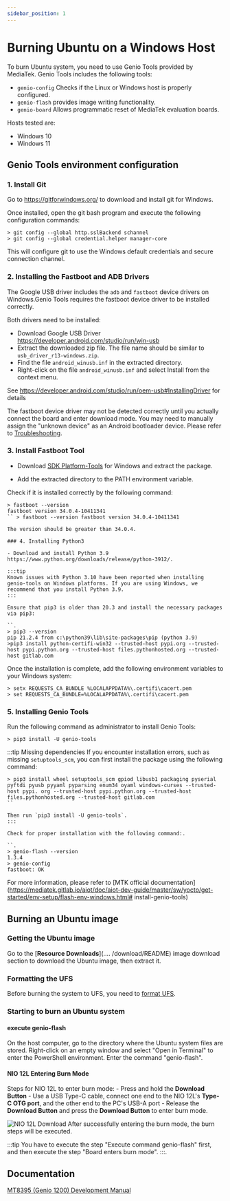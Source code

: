 ```yaml
---
sidebar_position: 1
---
```


# Burning Ubuntu on a Windows Host

To burn Ubuntu system, you need to use Genio Tools provided by MediaTek. Genio Tools includes the following tools:

- `genio-config` Checks if the Linux or Windows host is properly configured.
- `genio-flash` provides image writing functionality.
- `genio-board` Allows programmatic reset of MediaTek evaluation boards.

Hosts tested are:

- Windows 10
- Windows 11

## Genio Tools environment configuration

### 1. Install Git

Go to https://gitforwindows.org/ to download and install git for Windows.

Once installed, open the git bash program and execute the following configuration commands:

```
> git config --global http.sslBackend schannel
> git config --global credential.helper manager-core
```

This will configure git to use the Windows default credentials and secure connection channel.

### 2. Installing the Fastboot and ADB Drivers

The Google USB driver includes the `adb` and `fastboot` device drivers on Windows.Genio Tools requires the fastboot device driver to be installed correctly.

Both drivers need to be installed:

- Download Google USB Driver https://developer.android.com/studio/run/win-usb
- Extract the downloaded zip file. The file name should be similar to `usb_driver_r13-windows.zip`.
- Find the file `android_winusb.inf` in the extracted directory.
- Right-click on the file `android_winusb.inf` and select Install from the context menu.

See https://developer.android.com/studio/run/oem-usb#InstallingDriver for details

The fastboot device driver may not be detected correctly until you actually connect the board and enter download mode. You may need to manually assign the "unknown device" as an Android bootloader device. Please refer to [Troubleshooting](https://mediatek.gitlab.io/aiot/doc/aiot-dev-guide/master/sw/yocto/get-started/flash/flash-troubleshoot-windows.html#).

### 3. Install Fastboot Tool

- Download [SDK Platform-Tools](https://developer.android.com/studio/releases/platform-tools) for Windows and extract the package.

- Add the extracted directory to the PATH environment variable.

Check if it is installed correctly by the following command:

```
> fastboot --version
fastboot version 34.0.4-10411341
`` > fastboot --version fastboot version 34.0.4-10411341

The version should be greater than 34.0.4.

### 4. Installing Python3

- Download and install Python 3.9 https://www.python.org/downloads/release/python-3912/.

:::tip
Known issues with Python 3.10 have been reported when installing genio-tools on Windows platforms. If you are using Windows, we recommend that you install Python 3.9.
:::

Ensure that pip3 is older than 20.3 and install the necessary packages via pip3:

``.
> pip3 --version
pip 21.2.4 from c:\python39\lib\site-packages\pip (python 3.9)
>pip3 install python-certifi-win32 --trusted-host pypi.org --trusted-host pypi.python.org --trusted-host files.pythonhosted.org --trusted- host gitlab.com
```

Once the installation is complete, add the following environment variables to your Windows system:

```
> setx REQUESTS_CA_BUNDLE %LOCALAPPDATA%\.certifi\cacert.pem
> set REQUESTS_CA_BUNDLE=%LOCALAPPDATA%\.certifi\cacert.pem
```

### 5. Installing Genio Tools

Run the following command as administrator to install Genio Tools:

```
> pip3 install -U genio-tools
```

:::tip
Missing dependencies
If you encounter installation errors, such as missing `setuptools_scm`, you can first install the package using the following command:

```
> pip3 install wheel setuptools_scm gpiod libusb1 packaging pyserial pyftdi pyusb pyyaml pyparsing enum34 oyaml windows-curses --trusted-host pypi. org --trusted-host pypi.python.org --trusted-host files.pythonhosted.org --trusted-host gitlab.com
``

Then run `pip3 install -U genio-tools`.
:::

Check for proper installation with the following command:.

``.
> genio-flash --version
1.3.4
> genio-config
fastboot: OK
```

For more information, please refer to [MTK official documentation](https://mediatek.gitlab.io/aiot/doc/aiot-dev-guide/master/sw/yocto/get-started/env-setup/flash-env-windows.html# install-genio-tools)

## Burning an Ubuntu image

### Getting the Ubuntu image

Go to the [**Resource Downloads**](.... /download/README) image download section to download the Ubuntu image, then extract it.

### Formatting the UFS

Before burning the system to UFS, you need to [format UFS](/nio/nio12l/installation/format-ufs).

### Starting to burn an Ubuntu system

#### execute genio-flash

On the host computer, go to the directory where the Ubuntu system files are stored. Right-click on an empty window and select "Open in Terminal" to enter the PowerShell environment.
Enter the command "genio-flash".

#### NIO 12L Entering Burn Mode

Steps for NIO 12L to enter burn mode: - Press and hold the **Download Button** - Use a USB Type-C cable, connect one end to the NIO 12L's **Type-C OTG port**, and the other end to the PC's USB-A port - Release the **Download Button** and press the **Download Button** to enter burn mode.

![NIO 12L Download](/img/nio/nio12l/n12l_download.webp)
After successfully entering the burn mode, the burn steps will be executed.

:::tip
You have to execute the step "Execute command genio-flash" first, and then execute the step "Board enters burn mode".
:::.

## Documentation

[MT8395 (Genio 1200) Development Manual](https://mediatek.gitlab.io/aiot/doc/aiot-dev-guide/master/hw/mt8395-soc.html)
